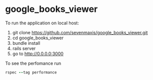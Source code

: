 google_books_viewer
===================

To run the application on local host:

1. git clone https://github.com/sevenmaxis/google_books_viewer.git
2. cd google_books_viewer
3. bundle install
4. rails server
5. go to http://0.0.0.0:3000

To see the perfomance run 

```ruby
rspec --tag performance
```